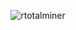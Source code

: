 
<p align="center"><img align="center" src="https://github-readme-stats.vercel.app/api/top-langs?username=rtotalminer&show_icons=true&locale=en&layout=compact" alt="rtotalminer" /></p>



